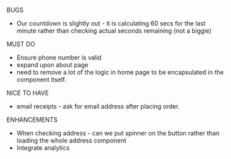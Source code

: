 BUGS
- Our countdown is slightly out - it is calculating 60 secs for the last minute rather than checking actual seconds remaining (not a biggie)

MUST DO
- Ensure phone number is valid
- expand upon about page
- need to remove a lot of the logic in home page to be encapsulated in the component itself.

NICE TO HAVE
- email receipts - ask for email address after placing order.

ENHANCEMENTS
- When checking address - can we put spinner on the button rather than loading the whole address component
- Integrate analytics